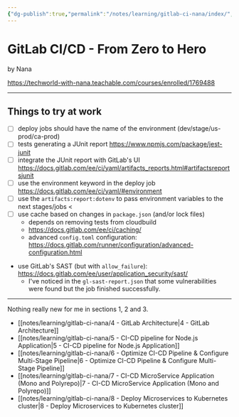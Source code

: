 ```yaml
---
{"dg-publish":true,"permalink":"/notes/learning/gitlab-ci-nana/index/","dgHomeLink":true,"dgPassFrontmatter":false}
---
```


# GitLab CI/CD - From Zero to Hero

by Nana

<https://techworld-with-nana.teachable.com/courses/enrolled/1769488>

---

## Things to try at work

- [ ] deploy jobs should have the name of the environment (dev/stage/us-prod/ca-prod)
- [ ] tests generating a JUnit report <https://www.npmjs.com/package/jest-junit>
- [ ] integrate the JUnit report with GitLab's UI <https://docs.gitlab.com/ee/ci/yaml/artifacts_reports.html#artifactsreportsjunit>
- [ ] use the environment keyword in the deploy job <https://docs.gitlab.com/ee/ci/yaml/#environment>
- [ ] use the `artifacts:report:dotenv` to pass environment variables to the next stages/jobs <
- [ ] use cache based on changes in `package.json` (and/or lock files)
    - depends on removing tests from cloudbuild
    - <https://docs.gitlab.com/ee/ci/caching/>
    - advanced `config.toml` configuration: <https://docs.gitlab.com/runner/configuration/advanced-configuration.html>
- use GitLab's SAST (but with `allow_failure`): <https://docs.gitlab.com/ee/user/application_security/sast/>
    - I've noticed in the `gl-sast-report.json` that some vulnerabilities were found but the job finished successfully.


---


Nothing really new for me in sections 1, 2 and 3.

- [[notes/learning/gitlab-ci-nana/4 - GitLab Architecture|4 - GitLab Architecture]]
- [[notes/learning/gitlab-ci-nana/5 - CI-CD pipeline for Node.js Application|5 - CI-CD pipeline for Node.js Application]]
- [[notes/learning/gitlab-ci-nana/6 - Optimize CI-CD Pipeline & Configure Multi-Stage Pipeline|6 - Optimize CI-CD Pipeline & Configure Multi-Stage Pipeline]]
- [[notes/learning/gitlab-ci-nana/7 - CI-CD MicroService Application (Mono and Polyrepo)|7 - CI-CD MicroService Application (Mono and Polyrepo)]]
- [[notes/learning/gitlab-ci-nana/8 - Deploy Microservices to Kubernetes cluster|8 - Deploy Microservices to Kubernetes cluster]]

